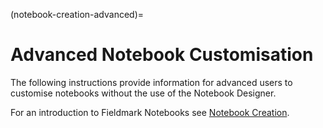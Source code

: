 (notebook-creation-advanced)=
# Advanced Notebook Customisation

The following instructions provide information for advanced users to customise notebooks without the use of the Notebook Designer.

For an introduction to Fieldmark Notebooks see [Notebook Creation](notebook-creation).
